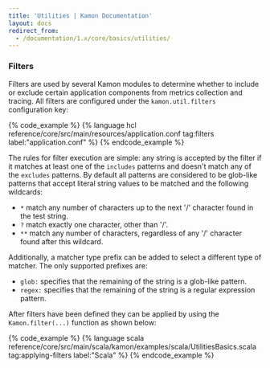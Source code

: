 ```yaml
---
title: 'Utilities | Kamon Documentation'
layout: docs
redirect_from:
  - /documentation/1.x/core/basics/utilities/
---
```


### Filters

Filters are used by several Kamon modules to determine whether to include or exclude certain application components from
metrics collection and tracing. All filters are configured under the `kamon.util.filters` configuration key:

{% code_example %}
{%   language hcl reference/core/src/main/resources/application.conf tag:filters label:"application.conf" %}
{% endcode_example %}

The rules for filter execution are simple: any string is accepted by the filter if it matches at least one of the
`includes` patterns and doesn't match any of the `excludes` patterns. By default all patterns are considered to be glob-like
patterns that accept literal string values to be matched and the following wildcards:
  - `*` match any number of characters up to the next '/' character found in the test string.
  - `?` match exactly one character, other than '/'.
  - `**` match any number of characters, regardless of any '/' character found after this wildcard.

Additionally, a matcher type prefix can be added to select a different type of matcher. The only supported prefixes are:
  - `glob:` specifies that the remaining of the string is a glob-like pattern.
  - `regex:` specifies that the remaining of the string is a regular expression pattern.

After filters have been defined they can be applied by using the `Kamon.filter(...)` function as shown below:


{% code_example %}
{%   language scala reference/core/src/main/scala/kamon/examples/scala/UtilitiesBasics.scala tag:applying-filters label:"Scala" %}
{% endcode_example %}